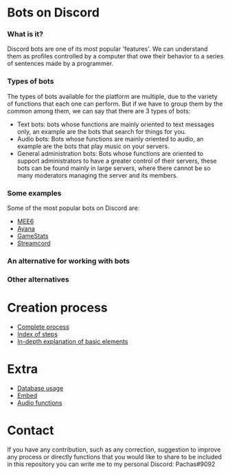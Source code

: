 # Bots on Discord 


### What is it?

Discord bots are one of its most popular 'features'. We can understand them as profiles controlled by a computer that owe their behavior to a series of sentences made by a programmer.

### Types of bots

The types of bots available for the platform are multiple, due to the variety of functions that each one can perform. But if we have to group them by the common among them, we can say that there are 3 types of bots:
- Text bots: bots whose functions are mainly oriented to text messages only, an example are the bots that search for things for you.
- Audio bots: Bots whose functions are mainly oriented to audio, an example are the bots that play music on your servers.
- General administration bots: Bots whose functions are oriented to support administrators to have a greater control of their servers, these bots can be found mainly in large servers, where there cannot be so many moderators managing the server and its members.

### Some examples

Some of the most popular bots on Discord are:
- [MEE6](https://mee6.xyz/)
- [Ayana](https://ayana.io/)
- [GameStats](https://gamestats.gg/)
- [Streamcord](https://streamcord.io/twitch/)

### An alternative for working with bots


### Other alternatives



# Creation process

- [Complete process](https://github.com/VictorFloresJuarez/Workshop-Bots-en-Discord/blob/main/Sections/Creation%20process/Complete%20process.md)
- [Index of steps](https://github.com/VictorFloresJuarez/Workshop-Bots-en-Discord/blob/main/Sections/Creation%20process/Index%20of%20steps.md)
- [In-depth explanation of basic elements](https://github.com/VictorFloresJuarez/Workshop-Bots-en-Discord/blob/main/Sections/Creation%20process/Explanation%20of%20elements.md)


# Extra

- [Database usage](https://github.com/VictorFloresJuarez/Workshop-Bots-en-Discord/blob/main/Sections/Extras/Database%20usage.md)
- [Embed](https://github.com/VictorFloresJuarez/Workshop-Bots-en-Discord/blob/main/Sections/Extras/Embed.md)
- [Audio functions](https://github.com/VictorFloresJuarez/Workshop-Bots-en-Discord/blob/main/Sections/Extras/Audio%20functions.md)


# Contact

If you have any contribution, such as any correction, suggestion to improve any process or directly functions that you would like to share to be included in this repository you can write me to my personal Discord: Pachas#9092
